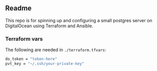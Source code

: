 ## Readme

This repo is for spinning up and configuring a small postgres server on DigitalOcean using Terraform and Ansible.

### Terraform vars

The following are needed in `./terraform.tfvars`:
```sh
do_token = "token-here"
pvt_key = "~/.ssh/your-private-key"
```
